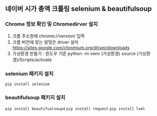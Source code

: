 ## 네이버 시가 총액 크롤링 selenium & beautifulsoup

### Chrome 정보 확인 및 Chromedirver 설치

1. 크롬 주소창에 chrome://version/ 입력
2. 크롬 버전에 맞는 알맞은 driver 설치
   https://sites.google.com/chromium.org/driver/downloads
3. 가상환경 만들기 : 윈도우 기준
   python -m venv (가상환경)
   source (가상환경)/Scripts/activate

### selenium 패키지 설치

`pip install selenium`

### beautifulsoup 패키지 설치

`pip install beautifualsoup4`
`pip install request`
`pip install lxml`
